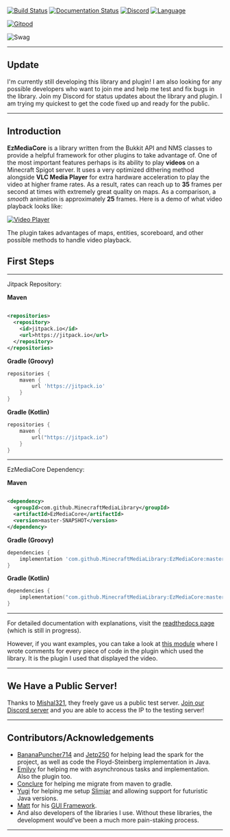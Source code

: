 [![Build Status](https://img.shields.io/circleci/build/github/MinecraftMediaLibrary/EzMediaCore?style=for-the-badge)](https://app.circleci.com/pipelines/github/MinecraftMediaLibrary/EzMediaCore)
[![Documentation Status](https://img.shields.io/readthedocs/minecraftmedialibrary-wiki/latest?style=for-the-badge)](https://minecraftmedialibrary-wiki.readthedocs.io/en/latest/)
[![Discord](https://img.shields.io/discord/817501569108017223?style=for-the-badge)](https://discord.gg/qVhhbCWQQV)
[![Language](https://img.shields.io/badge/Made%20with-Java-1f425f.svg?style=for-the-badge)](https://www.java.com/en/)

[![Gitpod](https://gitpod.io/button/open-in-gitpod.svg)](https://gitpod.io/#https://github.com/MinecraftMediaLibrary/EzMediaCore)

![Swag](http://ForTheBadge.com/images/badges/built-with-swag.svg)

---

## Update

I'm currently still developing this library and plugin! I am also looking for any possible
developers who want to join me and help me test and fix bugs in the library. Join my Discord for
status updates about the library and plugin. I am trying my quickest to get the code fixed up and
ready for the public.

---

## Introduction

**EzMediaCore** is a library written from the Bukkit API and NMS classes to provide a helpful
framework for other plugins to take advantage of. One of the most important features perhaps is its
ability to play **videos** on a Minecraft Spigot server. It uses a very optimized dithering method
alongside **VLC Media Player**
for extra hardware acceleration to play the video at higher frame rates. As a result, rates can
reach up to **35** frames per second at times with extremely great quality on maps. As a comparison,
a *smooth* animation is approximately **25** frames. Here is a demo of what video playback looks
like:

[![Video Player](http://img.youtube.com/vi/9oIns_Kp_sk/0.jpg)](https://www.youtube.com/watch?v=9oIns_Kp_sk&t=30s)

The plugin takes advantages of maps, entities, scoreboard, and other possible methods to handle
video playback.

## First Steps

---

Jitpack Repository:

**Maven**

```xml

<repositories>
  <repository>
    <id>jitpack.io</id>
    <url>https://jitpack.io</url>
  </repository>
</repositories>
```

**Gradle (Groovy)**

```groovy
repositories {
    maven {
        url 'https://jitpack.io'
    }
}
```

**Gradle (Kotlin)**

```kotlin
repositories {
    maven {
        url("https://jitpack.io")
    }
}
```

---

EzMediaCore Dependency:

**Maven**

```xml

<dependency>
  <groupId>com.github.MinecraftMediaLibrary</groupId>
  <artifactId>EzMediaCore</artifactId>
  <version>master-SNAPSHOT</version>
</dependency>
```

**Gradle (Groovy)**

```groovy
dependencies {
    implementation 'com.github.MinecraftMediaLibrary:EzMediaCore:master-SNAPSHOT'
}
```

**Gradle (Kotlin)**

```kotlin
dependencies {
    implementation("com.github.MinecraftMediaLibrary:EzMediaCore:master-SNAPSHOT")
}
```

---

For detailed documentation with explanations, visit
the [readthedocs page](https://minecraftmedialibrary-wiki.readthedocs.io/en/latest/) (which is still
in progress).

However, if you want examples, you can take a look
at [this module](https://github.com/MinecraftMediaLibrary/EzMediaCore/tree/master/deluxemediaplugin)
where I wrote comments for every piece of code in the plugin which used the library. It is the
plugin I used that displayed the video.

---

## We Have a Public Server!

Thanks to [Mishal321](https://github.com/mishal321), they freely gave us a public test server.
[Join our Discord server](https://discord.gg/qVhhbCWQQV) and you are able to access the IP to the
testing server!

---

## Contributors/Acknowledgements

- [BananaPuncher714](https://github.com/BananaPuncher714) and [Jetp250](https://github.com/jetp250)
  for helping lead the spark for the project, as well as code the Floyd-Steinberg implementation in
  Java.
- [Emilyy](https://github.com/emilyy-dev) for helping me with asynchronous tasks and implementation.
  Also the plugin too.
- [Conclure](https://github.com/Conclure) for helping me migrate from maven to gradle.
- [Yugi](https://github.com/Vshnv) for helping me
  setup [Slimjar](https://github.com/SlimJar/slimjar) and allowing support for futuristic Java
  versions.
- [Matt](https://github.com/ipsk) for
  his [GUI Framework](https://github.com/TriumphTeam/gui/tree/development).
- And also developers of the libraries I use. Without these libraries, the development would've been
  a much more pain-staking process.

---
